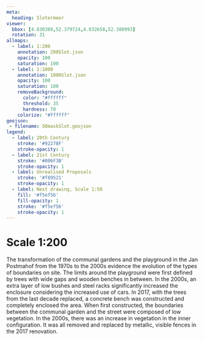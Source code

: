 ```yaml
---
meta:
  heading: Slotermeer
viewer:
  bbox: [4.830389,52.379724,4.832658,52.380993]
  rotation: 31
allmaps:
  - label: 1:200
    annotation: 200Slot.json
    opacity: 100
    saturation: 100
  - label: 1:1000
    annotation: 1000Slot.json
    opacity: 100
    saturation: 100
    removeBackground:
      color: "#ffffff"
      threshold: 35
      hardness: 70
    colorize: "#ffffff"
geojson:
 - filename: 50maskSlot.geojson
legend:
  - label: 20th Century
    stroke: '#92278F'
    stroke-opacity: 1
  - label: 21st Century
    stroke: '#006F3B'
    stroke-opacity: 1
  - label: Unrealised Proposals
    stroke: '#f89521'
    stroke-opacity: 1
  - label: Next drawing, Scale 1:50
    fill: '#f5ef56'
    fill-opacity: 1
    stroke: '#f5ef56'
    stroke-opacity: 1
---
```

# Scale 1:200

The transformation of the communal gardens and the playground in the Jan Postmahof from the 1970s to the 2000s evidence the evolution of the types of boundaries on site. The limits around the playground were first defined by trees with wide gaps and wooden benches in between. In the 2000s, an extra layer of low bushes and steel racks significantly increased the enclosure considering the increased use of cars. In 2017, with the trees from the last decade replaced, a concrete bench was constructed and completely enclosed the area. When first constructed, the boundaries between the communal garden and the street were composed of low vegetation. In the 2000s, there was an increase in vegetation in the inner configuration. It was all removed and replaced by metallic, visible fences in the 2017 renovation.